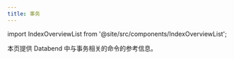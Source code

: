 ```yaml
---
title: 事务
---
```

import IndexOverviewList from '@site/src/components/IndexOverviewList';

本页提供 Databend 中与事务相关的命令的参考信息。

<IndexOverviewList />